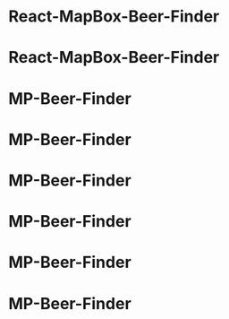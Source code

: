 # React-MapBox-Beer-Finder
# React-MapBox-Beer-Finder
# MP-Beer-Finder
# MP-Beer-Finder
# MP-Beer-Finder
# MP-Beer-Finder
# MP-Beer-Finder
# MP-Beer-Finder
